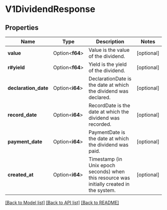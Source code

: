 # V1DividendResponse

## Properties

Name | Type | Description | Notes
------------ | ------------- | ------------- | -------------
**value** | Option<**f64**> | Value is the value of the dividend. | [optional]
**r#yield** | Option<**f64**> | Yield is the yield of the dividend. | [optional]
**declaration_date** | Option<**i64**> | DeclarationDate is the date at which the dividend was declared. | [optional]
**record_date** | Option<**i64**> | RecordDate is the date at which the dividend was recorded. | [optional]
**payment_date** | Option<**i64**> | PaymentDate is the date at which the dividend was paid. | [optional]
**created_at** | Option<**i64**> | Timestamp (in Unix epoch seconds) when this resource was initially created in the system. | [optional]

[[Back to Model list]](../README.md#documentation-for-models) [[Back to API list]](../README.md#documentation-for-api-endpoints) [[Back to README]](../README.md)


